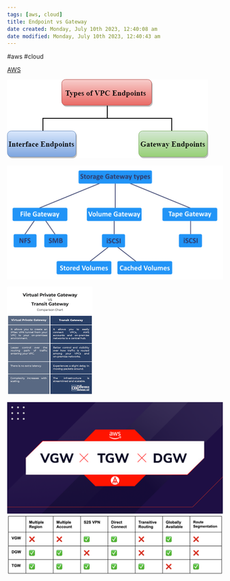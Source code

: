 ```yaml
---
tags: [aws, cloud]
title: Endpoint vs Gateway
date created: Monday, July 10th 2023, 12:40:08 am
date modified: Monday, July 10th 2023, 12:40:43 am
---
```


#aws #cloud 

[AWS](Cloud%20Computing/AWS/AWS.md)

![](Attachments/Pasted%20image%2020230311185123.png)


![](Attachments/Pasted%20image%2020230311185132.png)

![](Attachments/Pasted%20image%2020230311185316.png)

![](Attachments/Pasted%20image%2020230311185337.png)
![](Attachments/Pasted%20image%2020230311185351.png)